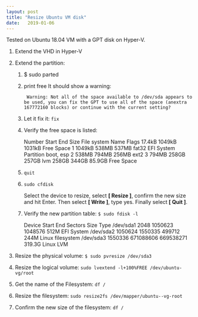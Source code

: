 ```yaml
---
layout: post
title: "Resize Ubuntu VM disk"
date:   2019-01-06
---
```


Tested on Ubuntu 18.04 VM with a GPT disk on Hyper-V.

1. Extend the VHD in Hyper-V

1. Extend the partition: 

    1. $ sudo parted
    
    1. print free
        It should show a warning:
            
            Warning: Not all of the space available to /dev/sda appears to be used, you can fix the GPT to use all of the space (anextra 167772160 blocks) or continue with the current setting?

    1. Let it fix it: `fix`
    
    1. Verify the free space is listed:

        Number Start End Size File system Name Flags
               17.4kB 1049kB 1031kB Free Space
             1 1049kB 538MB 537MB fat32 EFI System Partition boot, esp
             2 538MB 794MB 256MB ext2
             3 794MB 258GB 257GB lvm
               258GB 344GB 85.9GB Free Space

    1. `quit`
    
    1. `sudo cfdisk`

        Select the device to resize, select **\[ Resize \]**, confirm the new size and hit Enter. Then select **\[ Write \]**, type yes. Finally select **\[ Quit \]**.

    1. Verify the new partition table: `$ sudo fdisk -l`

        Device Start End Sectors Size Type
        /dev/sda1 2048 1050623 1048576 512M EFI System
        /dev/sda2 1050624 1550335 499712 244M Linux filesystem
        /dev/sda3 1550336 671088606 669538271 319.3G Linux LVM

1. Resize the physical volume:  `$ sudo pvresize /dev/sda3`

1. Resize the logical volume: `sudo lvextend -l+100%FREE /dev/ubuntu-vg/root`

1. Get the name of the Filesystem: `df /`

1. Resize the filesystem: `sudo resize2fs /dev/mapper/ubuntu--vg-root`

1. Confirm the new size of the filesystem: `df /`
